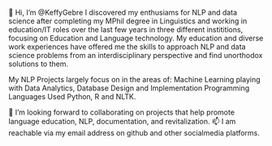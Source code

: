 👋 Hi, I’m @KeffyGebre
I discovered my enthusiams for NLP and data science after completing my MPhil degree in Linguistics and working in education/IT roles over the last few years in three different instititions, focusing on Education and Language technology.
My education and diverse work experiences have offered me the skills to approach NLP and data science problems from an interdisciplinary perspective and find unorthodox solutions to them.

My NLP Projects largely focus on in the areas of:
Machine Learning playing with Data Analytics, Database Design and Implementation Programming Languages Used Python, R and NLTK.

💞️ I’m looking forward to collaborating on projects that help promote language education, NLP, documentation, and revitalization.
📫 I am reachable via my email address on github and other socialmedia platforms.
